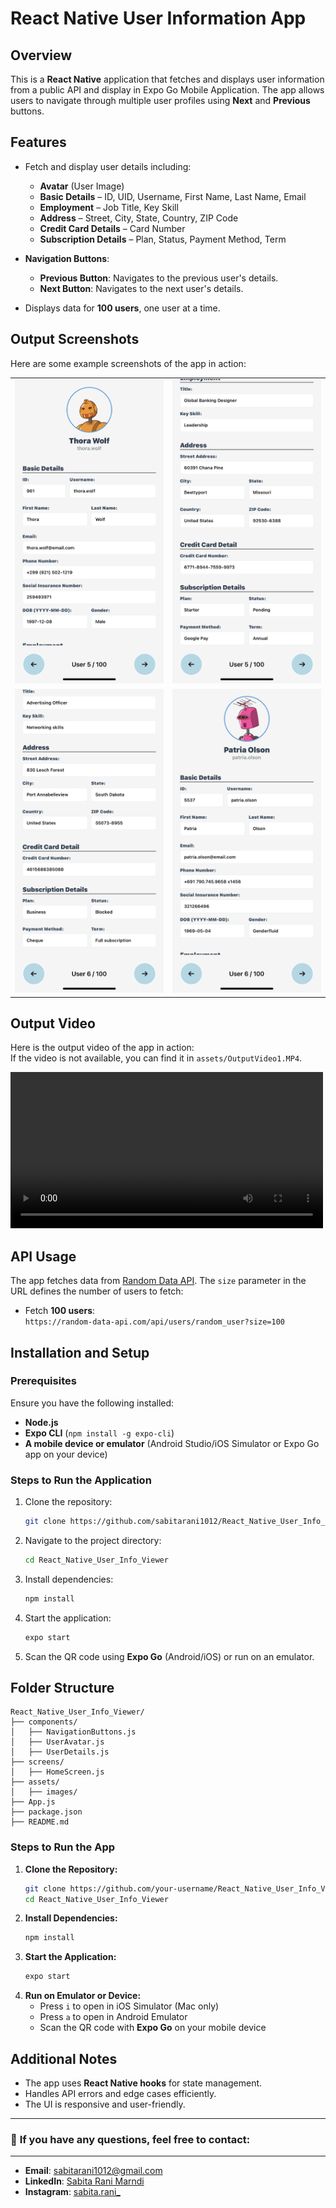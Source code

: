 # React Native User Information App

## Overview  
This is a **React Native** application that fetches and displays user information from a public API and display in Expo Go Mobile Application. The app allows users to navigate through multiple user profiles using **Next** and **Previous** buttons.  

## Features  
- Fetch and display user details including:  
  - **Avatar** (User Image)  
  - **Basic Details** – ID, UID, Username, First Name, Last Name, Email  
  - **Employment** – Job Title, Key Skill  
  - **Address** – Street, City, State, Country, ZIP Code  
  - **Credit Card Details** – Card Number  
  - **Subscription Details** – Plan, Status, Payment Method, Term  

- **Navigation Buttons**:  
  - **Previous Button**: Navigates to the previous user's details.  
  - **Next Button**: Navigates to the next user's details.  
- Displays data for **100 users**, one user at a time.  

## Output Screenshots  
Here are some example screenshots of the app in action:  

<table>
  <tr>
    <td><img src="assets/OutputDisplay1.PNG" alt="Output Display 1" width="300"/></td>
    <td><img src="assets/OutputDisplay2.PNG" alt="Output Display 2" width="300"/></td>
  </tr>
  <tr>
    <td><img src="assets/OutputDisplay3.PNG" alt="Output Display 3" width="300"/></td>
    <td><img src="assets/OutputDisplay4.PNG" alt="Output Display 4" width="300"/></td>
  </tr>
</table>

## Output Video  

Here is the output video of the app in action:  
If the video is not available, you can find it in `assets/OutputVideo1.MP4`.

<video width="500" controls>
  <source src="assets/OutputVideo1.MP4" type="video/mp4">
  Your browser does not support the video tag.
</video>




## API Usage
The app fetches data from [Random Data API](https://random-data-api.com/). The `size` parameter in the URL defines the number of users to fetch:
- Fetch **100 users**:  
  `https://random-data-api.com/api/users/random_user?size=100`

## Installation and Setup

### Prerequisites
Ensure you have the following installed:
- **Node.js**
- **Expo CLI** (`npm install -g expo-cli`)
- **A mobile device or emulator** (Android Studio/iOS Simulator or Expo Go app on your device)

### Steps to Run the Application
1. Clone the repository:
   ```bash
   git clone https://github.com/sabitarani1012/React_Native_User_Info_Viewer.git
   ```
2. Navigate to the project directory:
   ```bash
   cd React_Native_User_Info_Viewer
   ```
3. Install dependencies:
   ```bash
   npm install
   ```
4. Start the application:
   ```bash
   expo start
   ```
5. Scan the QR code using **Expo Go** (Android/iOS) or run on an emulator.

## Folder Structure
```
React_Native_User_Info_Viewer/
├── components/
│   ├── NavigationButtons.js
│   ├── UserAvatar.js
│   ├── UserDetails.js
├── screens/
│   ├── HomeScreen.js
├── assets/
│   ├── images/
├── App.js
├── package.json
├── README.md
```

### Steps to Run the App
1. **Clone the Repository:**
   ```bash
   git clone https://github.com/your-username/React_Native_User_Info_Viewer.git
   cd React_Native_User_Info_Viewer
   ```
2. **Install Dependencies:**
   ```bash
   npm install
   ```
3. **Start the Application:**
   ```bash
   expo start
   ```
4. **Run on Emulator or Device:**
   - Press `i` to open in iOS Simulator (Mac only)
   - Press `a` to open in Android Emulator
   - Scan the QR code with **Expo Go** on your mobile device


## Additional Notes
- The app uses **React Native hooks** for state management.
- Handles API errors and edge cases efficiently.
- The UI is responsive and user-friendly.

---
### 📌 **If you have any questions, feel free to contact:**
---
- **Email**: [sabitarani1012@gmail.com](mailto:sabitarani1012@gmail.com)  
- **LinkedIn**: [Sabita Rani Marndi](https://www.linkedin.com/in/sabita-rani-marndi/)  
- **Instagram**: [sabita.rani_](https://www.instagram.com/sabita.rani_/?hl=en)  
